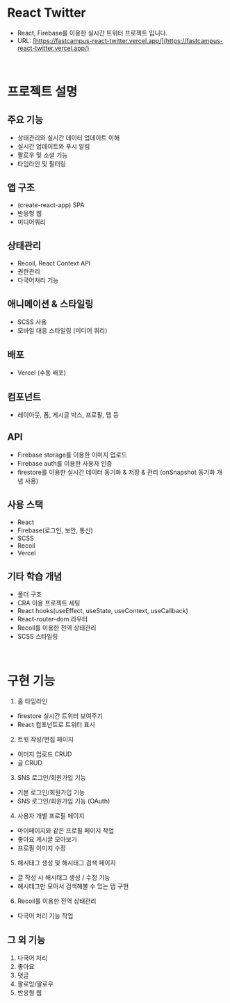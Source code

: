 # React Twitter

- React, Firebase를 이용한 실시간 트위터 프로젝트 입니다.
- URL: [https://fastcampus-react-twitter.vercel.app/](https://fastcampus-react-twitter.vercel.app/)

<br />

# 프로젝트 설명

## 주요 기능

- 상태관리와 실시간 데이터 업데이트 이해
- 실시간 업데이트와 푸시 알림
- 팔로우 및 소셜 기능
- 타임라인 및 필터링

## 앱 구조

- (create-react-app) SPA
- 반응형 웹
- 미디어쿼리

## 상태관리

- Recoil, React Context API
- 권한관리
- 다국어처리 기능

## 애니메이션 & 스타일링

- SCSS 사용
- 모바일 대응 스타일링 (미디어 쿼리)

## 배포

- Vercel (수동 배포)

## 컴포넌트

- 레이아웃, 폼, 게시글 박스, 프로필, 탭 등

## API

- Firebase storage를 이용한 이미지 업로드
- Firebase auth를 이용한 사용자 인증
- firestore를 이용한 실시간 데이터 동기화 & 저장 & 관리 (onSnapshot 동기화 개념 사용)

## 사용 스택

- React
- Firebase(로그인, 보안, 통신)
- SCSS
- Recoil
- Vercel

## 기타 학습 개념

- 폴더 구조
- CRA 이용 프로젝트 세팅
- React hooks(useEffect, useState, useContext, useCallback)
- React-router-dom 라우터
- Recoil를 이용한 전역 상태관리
- SCSS 스타일링

<br />

# 구현 기능

1. 홈 타임라인
- firestore 실시간 트위터 보여주기
- React 컴포넌트로 트위터 표시

2. 트윗 작성/편집 페이지
- 이미지 업로드 CRUD
- 글 CRUD

3. SNS 로그인/회원가입 기능
- 기본 로그인/회원가입 기능
- SNS 로그인/회원가입 기능 (OAuth)

4. 사용자 개별 프로필 페이지
- 마이페이지와 같은 프로필 페이지 작업
- 좋아요 게시글 모아보기
- 프로필 이미지 수정

5. 해시태그 생성 및 해시태그 검색 페이지
- 글 작성 시 해시태그 생성 / 수정 기능
- 해시태그만 모아서 검색해볼 수 있는 탭 구현

6. Recoil를 이용한 전역 상태관리
- 다국어 처리 기능 작업


## 그 외 기능

1. 다국어 처리
2. 좋아요
3. 댓글
4. 팔로잉/팔로우
5. 반응형 웹
